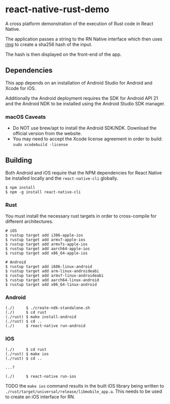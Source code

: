 # react-native-rust-demo
A cross platform demonstration of the execution of Rust code in React Native.

The application passes a string to the RN Native interface which then uses [ring](https://github.com/briansmith/ring) to create a sha256 hash of the input.

The hash is then displayed on the front-end of the app.

## Dependencies

This app depends on an installation of Android Studio for Android and Xcode for iOS.

Additionally the Android deployment requires the SDK for Android API 21 and the Android NDK to be installed using the Android Studio SDK manager.

### macOS Caveats

* Do NOT use brew/apt to install the Android SDK/NDK. Download the official version from the website.
* You may need to accept the Xcode license agreement in order to build: `sudo xcodebuild -license`

## Building

Both Android and iOS require that the NPM dependencies for React Native be installed locally and the `react-native-cli` globally.

```shell
$ npm install
$ npm -g install react-native-cli
```

### Rust

You must install the necessary rust targets in order to cross-compile for different architectures.

```shell
# iOS
$ rustup target add i386-apple-ios
$ rustup target add armv7-apple-ios
$ rustup target add armv7s-apple-ios
$ rustup target add aarch64-apple-ios
$ rustup target add x86_64-apple-ios

# Android
$ rustup target add i686-linux-android
$ rustup target add arm-linux-androideabi
$ rustup target add armv7-linux-androideabi
$ rustup target add aarch64-linux-android
$ rustup target add x86_64-linux-android
```

### Android

```shell
(./)     $ ./create-ndk-standalone.sh
(./)     $ cd rust
(./rust) $ make install-android
(./rust) $ cd ..
(./)     $ react-native run-android
```

### IOS

```shell
(./)     $ cd rust
(./rust) $ make ios
(./rust) $ cd ..

...?

(./)     $ react-native run-ios
```

TODO the `make ios` command results in the built iOS library being written to `./rust/target/universal/release/libmobile_app.a`. This needs to be used to create an iOS interface for RN.

